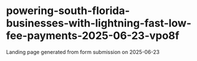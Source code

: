 # powering-south-florida-businesses-with-lightning-fast-low-fee-payments-2025-06-23-vpo8f
Landing page generated from form submission on 2025-06-23
